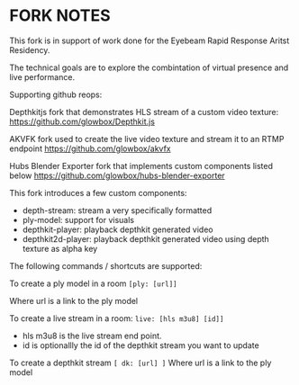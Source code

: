 # FORK NOTES

This fork is in support of work done for the Eyebeam Rapid Response Aritst Residency.

The technical goals are to explore the combintation of virtual presence and live performance. 

Supporting github reops:

Depthkitjs fork that demonstrates HLS stream of a custom video texture:
https://github.com/glowbox/Depthkit.js

AKVFK fork used to create the live video texture and stream it to an RTMP endpoint
https://github.com/glowbox/akvfx

Hubs Blender Exporter fork that implements custom components listed below
https://github.com/glowbox/hubs-blender-exporter

This fork introduces a few custom components:
- depth-stream: stream a very specifically formatted 
- ply-model: support for visuals
- depthkit-player: playback depthkit generated video
- depthkit2d-player: playback depthkit generated video using depth texture as alpha key


The following commands / shortcuts are supported:

To create a ply model in a room
`[ply: [url]]`

Where url is a link to the ply model

To create a live stream in a room:
`live: [hls m3u8] [id]]`

- hls m3u8 is the live stream end point.
- id is optionallly the id of the depthkit stream you want to update

To create a depthkit stream
`[ dk: [url] ]`
Where url is a link to the ply model
